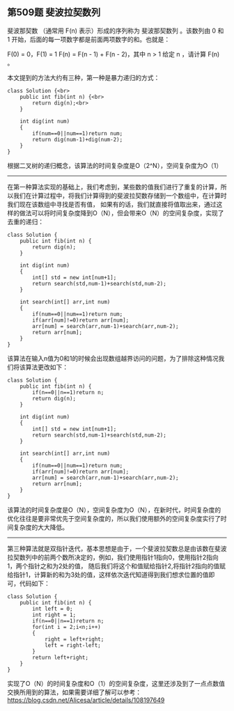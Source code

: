 第509题 斐波拉契数列
---
斐波那契数 （通常用 F(n) 表示）形成的序列称为 斐波那契数列 。该数列由 0 和 1 开始，后面的每一项数字都是前面两项数字的和。也就是：

F(0) = 0，F(1) = 1
F(n) = F(n - 1) + F(n - 2)，其中 n > 1
给定 n ，请计算 F(n) 。

本文提到的方法大约有三种，第一种是暴力递归的方式：

```
class Solution {<br>
    public int fib(int n) {<br>
        return dig(n);<br>
    }
    
    int dig(int num)
    {
        if(num==0||num==1)return num;
        return dig(num-1)+dig(num-2);
    }
}
```

根据二叉树的递归概念，该算法的时间复杂度是O（2^N），空间复杂度为O（1）

---

在第一种算法实现的基础上，我们考虑到，某些数的值我们进行了重复的计算，所以我们在计算过程中，将我们计算得到的斐波拉契数存储到一个数组中，在计算时我们现在该数组中寻找是否有值，
如果有的话，我们就直接将值取出来，通过这样的做法可以将时间复杂度降到O（N），但会带来O（N）的空间复杂度，实现了去重的递归：
```
class Solution {
    public int fib(int n) {
        return dig(n);
    }

    int dig(int num)
    {
        int[] std = new int[num+1];
        return search(std,num-1)+search(std,num-2);
    }

    int search(int[] arr,int num)
    {
        if(num==0||num==1)return num;
        if(arr[num]!=0)return arr[num];
        arr[num] = search(arr,num-1)+search(arr,num-2);
        return arr[num];
    }
}
```
该算法在输入n值为0和1的时候会出现数组越界访问的问题，为了排除这种情况我们将该算法更改如下：
```
class Solution {
    public int fib(int n) {
        if(n==0||n==1)return n;
        return dig(n);
    }

    int dig(int num)
    {
        int[] std = new int[num+1];
        return search(std,num-1)+search(std,num-2);
    }

    int search(int[] arr,int num)
    {
        if(num==0||num==1)return num;
        if(arr[num]!=0)return arr[num];
        arr[num] = search(arr,num-1)+search(arr,num-2);
        return arr[num];
    }
}
```

该算法的时间复杂度是O（N），空间复杂度为O（N），在新时代，时间复杂度的优化往往是要非常优先于空间复杂度的，所以我们使用额外的空间复杂度实行了时间复杂度的大大降低。

---

第三种算法就是双指针迭代，基本思想是由于，一个斐波拉契数总是由该数在斐波拉契数列中的前两个数所决定的，例如，我们使用指针1指向0，使用指针2指向1，两个指针之和为2处的值，
随后我们将这个和值赋给指针2,将指针2指向的值赋给指针1，计算新的和为3处的值，这样依次迭代知道得到我们想求位置的值即可，代码如下：

```
class Solution {
    public int fib(int n) {
        int left = 0;
        int right = 1;
        if(n==0||n==1)return n;
        for(int i = 2;i<n;i++)
        {
            right = left+right;
            left = right-left;
        }
        return left+right;
    }
}
```
实现了O（N）的时间复杂度和O（1）的空间复杂度，这里还涉及到了一点点数值交换所用到的算法，如果需要详细了解可以参考：https://blog.csdn.net/Alicesa/article/details/108197649
